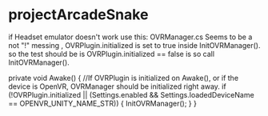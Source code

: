 # projectArcadeSnake

if Headset emulator doesn't work use this:
OVRManager.cs
Seems to be a not "!" messing , OVRPlugin.initialized is set to true inside InitOVRManager().
so the test should be is  OVRPlugin.initialized == false is so call InitOVRManager().

private void Awake()
{
	//If OVRPlugin is initialized on Awake(), or if the device is OpenVR, OVRManager should be initialized right away.
	if (!OVRPlugin.initialized || (Settings.enabled && Settings.loadedDeviceName == OPENVR_UNITY_NAME_STR))
	{
		InitOVRManager();
	}
}